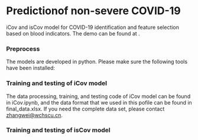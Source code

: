 # Predictionof non-severe COVID-19
iCov and isCov model for COVID-19 identification and feature selection based on blood indicators. The demo can be found at [](http://120.79.18.249:4433/).
<br>
### Preprocess
The models are developed in python. Please make sure the following tools have been installed:

### Training and testing of iCov model
The data processing, training, and testing code of iCov model can be found in iCov.ipynb, and the data format that we used in this pofile can be found in final_data.xlsx. If you need the complete data set, please contact zhangwei@wchscu.cn.
<br>
### Training and testing of isCov model

